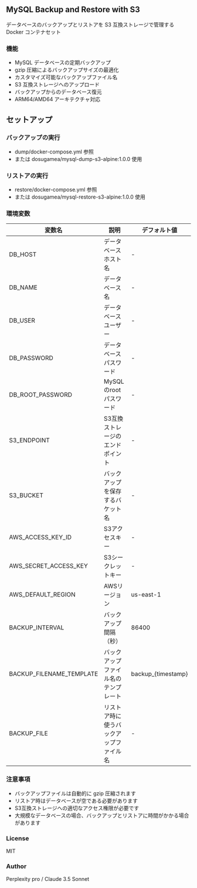 ## MySQL Backup and Restore with S3
データベースのバックアップとリストアを S3 互換ストレージで管理する Docker コンテナセット

### 機能
- MySQL データベースの定期バックアップ
- gzip 圧縮によるバックアップサイズの最適化
- カスタマイズ可能なバックアップファイル名
- S3 互換ストレージへのアップロード
- バックアップからのデータベース復元
- ARM64/AMD64 アーキテクチャ対応

## セットアップ

### バックアップの実行
- dump/docker-compose.yml 参照
- または dosugamea/mysql-dump-s3-alpine:1.0.0 使用

### リストアの実行
- restore/docker-compose.yml 参照
- または dosugamea/mysql-restore-s3-alpine:1.0.0 使用

### 環境変数

| 変数名 | 説明 | デフォルト値 |
|--------|------|--------------|
| DB_HOST | データベースホスト名 | - |
| DB_NAME | データベース名 | - |
| DB_USER | データベースユーザー | - |
| DB_PASSWORD | データベースパスワード | - |
| DB_ROOT_PASSWORD | MySQLのroot パスワード | - |
| S3_ENDPOINT | S3互換ストレージのエンドポイント | - |
| S3_BUCKET | バックアップを保存するバケット名 | - |
| AWS_ACCESS_KEY_ID | S3アクセスキー | - |
| AWS_SECRET_ACCESS_KEY | S3シークレットキー | - |
| AWS_DEFAULT_REGION | AWSリージョン | us-east-1 |
| BACKUP_INTERVAL | バックアップ間隔（秒） | 86400 |
| BACKUP_FILENAME_TEMPLATE | バックアップファイル名のテンプレート | backup_{timestamp} |
| BACKUP_FILE | リストア時に使うバックアップファイル名 | - |

### 注意事項
- バックアップファイルは自動的に gzip 圧縮されます
- リストア時はデータベースが空である必要があります
- S3互換ストレージへの適切なアクセス権限が必要です
- 大規模なデータベースの場合、バックアップとリストアに時間がかかる場合があります

### License
MIT

### Author
Perplexity pro / Claude 3.5 Sonnet